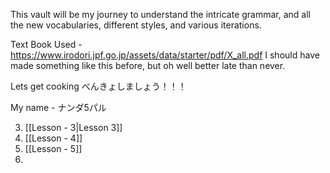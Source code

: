 
This vault will be my journey to understand the intricate grammar, and all the new vocabularies, different styles, and various iterations. 

Text Book Used - https://www.irodori.jpf.go.jp/assets/data/starter/pdf/X_all.pdf
I should have made something like this before, but oh well better late than never.

Lets get cooking
べんきょしましょう！！！


My name - ナンダ5パル　

3. [[Lesson - 3|Lesson 3]]
4. [[Lesson - 4]]
5. [[Lesson - 5]]
6. 

